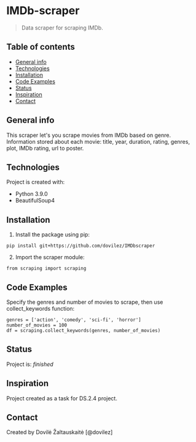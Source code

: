 # IMDb-scraper
> Data scraper for scraping IMDb.

## Table of contents
* [General info](#general-info)
* [Technologies](#technologies)
* [Installation](#installation)
* [Code Examples](#code-examples)
* [Status](#status)
* [Inspiration](#inspiration)
* [Contact](#contact)

## General info
This scraper let's you scrape movies from IMDb based on genre. Information stored about each movie: title, year, duration, rating, genres, plot, IMDb rating, url to poster.

## Technologies
Project is created with:
* Python 3.9.0
* BeautifulSoup4

## Installation
1. Install the package using pip:
```
pip install git+https://github.com/dovilez/IMDbscraper
```
2. Import the scraper module:
```
from scraping import scraping
```

## Code Examples
Specify the genres and number of movies to scrape, then use collect_keywords function:
```
genres = ['action', 'comedy', 'sci-fi', 'horror']
number_of_movies = 100
df = scraping.collect_keywords(genres, number_of_movies)
```


## Status
Project is: _finished_

## Inspiration
Project created as a task for DS.2.4 project.

## Contact
Created by Dovilė Žaltauskaitė [@dovilez] 
